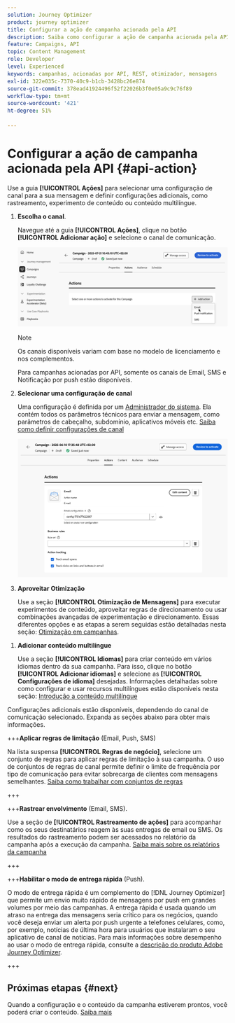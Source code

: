```yaml
---
solution: Journey Optimizer
product: journey optimizer
title: Configurar a ação de campanha acionada pela API
description: Saiba como configurar a ação de campanha acionada pela API.
feature: Campaigns, API
topic: Content Management
role: Developer
level: Experienced
keywords: campanhas, acionadas por API, REST, otimizador, mensagens
exl-id: 322e035c-7370-40c9-b1cb-3428bc26e874
source-git-commit: 378ead41924496f52f22026b3f0e05a9c9c76f89
workflow-type: tm+mt
source-wordcount: '421'
ht-degree: 51%

---
```


# Configurar a ação de campanha acionada pela API {#api-action}

Use a guia **[!UICONTROL Ações]** para selecionar uma configuração de canal para a sua mensagem e definir configurações adicionais, como rastreamento, experimento de conteúdo ou conteúdo multilíngue.

1. **Escolha o canal**.

   Navegue até a guia **[!UICONTROL Ações]**, clique no botão **[!UICONTROL Adicionar ação]** e selecione o canal de comunicação.

   ![](assets/api-triggered-channel.png)

   >[!NOTE]
   >
   >Os canais disponíveis variam com base no modelo de licenciamento e nos complementos.
   >
   >Para campanhas acionadas por API, somente os canais de Email, SMS e Notificação por push estão disponíveis.

1. **Selecionar uma configuração de canal**

   Uma configuração é definida por um [Administrador do sistema](../start/path/administrator.md). Ela contém todos os parâmetros técnicos para enviar a mensagem, como parâmetros de cabeçalho, subdomínio, aplicativos móveis etc. [Saiba como definir configurações de canal](../configuration/channel-surfaces.md)

   ![](assets/create-campaign-action.png)

1. **Aproveitar Otimização**

   Use a seção **[!UICONTROL Otimização de Mensagens]** para executar experimentos de conteúdo, aproveitar regras de direcionamento ou usar combinações avançadas de experimentação e direcionamento. Essas diferentes opções e as etapas a serem seguidas estão detalhadas nesta seção: [Otimização em campanhas](campaigns-message-optimization.md).
<!--
1. **Create a content experiment**

    Use the **[!UICONTROL Content experiment]** section to define multiple delivery treatments in order to measure which one performs best for your target audience. Click the **[!UICONTROL Create experiment]** button then follow the steps detailed in this section: [Create a content experiment](../content-management/content-experiment.md).-->

1. **Adicionar conteúdo multilíngue**

   Use a seção **[!UICONTROL Idiomas]** para criar conteúdo em vários idiomas dentro da sua campanha. Para isso, clique no botão **[!UICONTROL Adicionar idiomas]** e selecione as **[!UICONTROL Configurações de idioma]** desejadas. Informações detalhadas sobre como configurar e usar recursos multilíngues estão disponíveis nesta seção: [Introdução a conteúdo multilíngue](../content-management/multilingual-gs.md)

Configurações adicionais estão disponíveis, dependendo do canal de comunicação selecionado. Expanda as seções abaixo para obter mais informações.

+++**Aplicar regras de limitação** (Email, Push, SMS)

Na lista suspensa **[!UICONTROL Regras de negócio]**, selecione um conjunto de regras para aplicar regras de limitação à sua campanha. O uso de conjuntos de regras de canal permite definir o limite de frequência por tipo de comunicação para evitar sobrecarga de clientes com mensagens semelhantes. [Saiba como trabalhar com conjuntos de regras](../conflict-prioritization/rule-sets.md)

+++

+++**Rastrear envolvimento** (Email, SMS).

Use a seção de **[!UICONTROL Rastreamento de ações]** para acompanhar como os seus destinatários reagem às suas entregas de email ou SMS. Os resultados do rastreamento podem ser acessados no relatório da campanha após a execução da campanha. [Saiba mais sobre os relatórios da campanha](../reports/campaign-global-report-cja.md)

+++

+++**Habilitar o modo de entrega rápida** (Push).

O modo de entrega rápida é um complemento do [!DNL Journey Optimizer] que permite um envio muito rápido de mensagens por push em grandes volumes por meio das campanhas. A entrega rápida é usada quando um atraso na entrega das mensagens seria crítico para os negócios, quando você deseja enviar um alerta por push urgente a telefones celulares, como, por exemplo, notícias de última hora para usuários que instalaram o seu aplicativo de canal de notícias. Para mais informações sobre desempenho ao usar o modo de entrega rápida, consulte a [descrição do produto Adobe Journey Optimizer](https://helpx.adobe.com/br/legal/product-descriptions/adobe-journey-optimizer.html).

+++

## Próximas etapas {#next}

Quando a configuração e o conteúdo da campanha estiverem prontos, você poderá criar o conteúdo. [Saiba mais](api-triggered-campaign-content.md)
